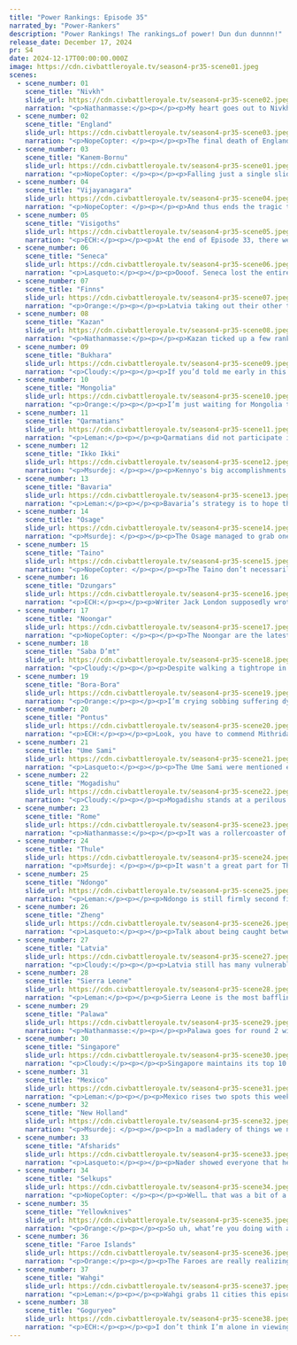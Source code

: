 ```yaml
---
title: "Power Rankings: Episode 35"
narrated_by: "Power-Rankers"
description: "Power Rankings! The rankings…of power! Dun dun dunnnn!"
release_date: December 17, 2024
pr: S4
date: 2024-12-17T00:00:00.000Z
image: https://cdn.civbattleroyale.tv/season4-pr35-scene01.jpeg
scenes:
  - scene_number: 01
    scene_title: "Nivkh"
    slide_url: https://cdn.civbattleroyale.tv/season4-pr35-scene02.jpeg
    narration: "<p>Nathanmasse:</p><p></p><p>My heart goes out to Nivkh.  They started the season among the top 10 evoking the memory of Chukchi as an isolated civ in eastern Siberia and even rose a few ranks after the first episode when they declared a joint war with Shang against Goguryeo.  But it was all downhill from there.  </p><p></p><p>With Pyongyang on the ropes and surrounded they just… made peace and effectively threw the game away.  They focused hard on their military for the first few episodes and failed to punish Goguryeo for forward settling or settler spamming.  By the time they tried again at around turn 100 it was too late; Goguryeo horseman UU was more than a match for Nivkhs archer UU. </p><p> </p><p>From this point there were few options left to them. They fought a somewhat successful war against Ikko-Ikki and secured the Kamchatka Peninsula and were even among the earlier adopters of the Autocracy ideology. But it was not enough to prevent the slow erosion of their empire by persistent attacks from Thule.  </p><p></p><p>Perhaps sensing weakness after Nivkh gave away a city to make peace with Thule, Goguryeo declared war and would not make the same mistake Nivkh made all those years ago.  It was a dogged defense and fought to the last man, but in the end they were eliminated in 38th place by their old rival.  </p><p></p>"
  - scene_number: 02
    scene_title: "England"
    slide_url: https://cdn.civbattleroyale.tv/season4-pr35-scene03.jpeg
    narration: "<p>NopeCopter: </p><p></p><p>The final death of England has come sooner than expected, with them not even getting a chance to rebuild and take out the Visigoths before getting cleaned up by the Faroes. Really, it’s a sad fate for such an iconic civilization, and one that could have hypothetically still pulled some shenanigans if left alone for another episode or two. Really, England is a prime example of a civ taken from us far too soon - though from the very beginning, I think everyone was aware that they were playing on borrowed time.</p><p></p><p>England’s status leading into the game was… difficult, to say the least. Voted in as part of a duo that wasn’t actually completed, England was the second-most-disliked civilization in the initial popularity polling (after Kazakhstan), at least in terms of people rooting against them, and they were ranked 46th on the Episode 0 Power Rankings - not because they were incapable of doing well, but because the Faroes so often eviscerated them. Few expected England to do well, and few wanted them to.</p><p></p><p>England’s start didn’t do them many favors, either - their ballsy forward settle onto the mainland was countered by the Faroes immediately settling Scotland, an even more terrifying prospect as the Faroes had just gotten an incredibly lucky start with multiple free techs from Ancient Ruins, and Burgundy’s rapid early settling made England’s forward settle seem even more foolish. An early flip of Beaune by the Visigoths made England’s position seem slightly better, but when they attempted to invade Burgundy in their moment of weakness, England fell victim to the classic blunder of splitting their forces and made peace before the end of the episode, quickly killing any hype they had amassed. This was followed by another ineffectual war, this time against the Visigoths, who were just a bit too tough to lose a city to half a dozen Triremes. While all this was happening, England continued to allow the Faroes to settle Scotland - a very, very bad call for a civilization that was throwing away units and still only had four cities to their name. England had shown themselves to be ambitious, aggressive, and opportunistic, but not exactly competent.</p><p></p><p>But England wasn’t done yet - no, they were just getting started. After pumping out a couple more settlers and trying to make up for lost time, they jumped right back into war with Burgundy, this time with two cities on the mainland to launch their invasion from. The only problem: Burgundy was the strongest civ in western Europe at this point, with six cities in very defensible positions and an army that dwarfed England’s mainland forces. Their navy of Triremes once again failed to take any cities, and the lines of battle were too long for England to concentrate their forces, and so before long the English troops were routed and Burgundy had captured Norwich. England reached their record-low PR ranking of 47, and by the next episode, even York was surrounded and looking ready to collapse.</p><p></p><p>This is the point at which any other civ would have lost their mainland colonies, taking a devastating blow to their production in the process, and been reduced to a sad little rump on the fringes of Europe. But England was not any other civ. Using their remaining navy, they continued to flip Norwich, and they managed to beat back the forces around York as well. War declarations from the Visigoths and Faroes drew enough of Burgundy’s attention that they couldn’t properly focus on the English colonies, and the Faroese armada (while ultimately ineffective) spooked Burgundy into making peace without either of England’s mainland cities. A great crisis had been averted, and England had avoided being punished for their reckless warmongering, but this just left another question: now what? England had shown that they were unable to defeat Burgundy, and the Visigoths and Faroes were unable to take even a single city off of them. Furthermore, Burgundy was much faster at rebuilding. The Visigoths were still far too difficult to take on navally, and a war against the Faroes was out of the question. This impressive salvaging of the war on Burgundy really only seemed to be delaying the inevitable. Heck, the Visigoths got to settle Ireland! The Visigoths! Not only was England’s Power Ranking in the gutter, but even their popularity was dismal. They were a no-hoper, another civ doomed to rot on the British Isles, just like Ireland, and Wales, and the Manx…</p><p></p><p>But despite their difficult position, England refused to give in. They spent the next few episodes out of the spotlight, slowly rebuilding their forces, biding their time, having learned their lesson from their opening wars. And when the perfect time arrived - a joint invasion of Burgundy by Bavaria and the Visigoths - they struck once more. Sure their presence on the mainland wasn’t all that impressive, but Burgundy was split between three fronts, and more importantly, they didn’t have a navy. England did. As Burgundy stalled out against Dijon and the VIsigoths floundered against Asturica, England’s fleet of Triremes finally proved large enough to break Amiens - something even the Faroes couldn’t accomplish. England peaced out not long after, with the inland Burgundian cities proving much more resilient and Bavaria no longer helping, but they’d finally made it out of a war up a city. </p><p></p><p>To many, this peace declaration seemed incredibly poorly timed, as not only did Bavaria rejoin the war effort not long after, but England also finally unlocked their first Unique Unit, the Chevauchee. Given the circumstances, and how often civs end up waiting far too long to go to war, the Chevauchee seemed doomed to sit around until it was no longer relevant, but it turned out that England never had any desire to waste their UU - they were simply waiting to unlock the other one, as well. Once armed with their Longbowmen, and with a freshly rebuilt carpet, England struck the war-weary Burgundy for the fourth time. The Visigoths struck a peace deal with Burgundy right as the war began, and Bavaria was busy with Royal Hungary, but England didn’t need a coalition war this time. The Chevauchee, on paper a worthless unit due to its low power and status as a mounted unit, actually completely prevented Burgundy from building units in cities it moved into - and with Burgundy already low on units from their prior wars, this proved to be deadly. Coupled with the incredible range of the Longbowmen, England’s Unique Units… didn’t actually seem to be doing the job, to be honest. For a couple episodes, the war was a stalemate - many assumed England was once again going to fumble the land invasion against the infamously defensible Burgundian code. Until, suddenly, it wasn’t - in a single turn, England, armed with not only their uniques but also with Trebuchets and Musketmen, knocked Autun from effectively full health to red HP. A couple turns later, the city fell, and the Visigoths took the opportunity to pounce and take another shot at recapturing Asturica… only for Burgundy to panic and hand the city over to England in exchange for peace, instead. An embarrassing if ultimately strategically sound move by Burgundy, an absolute snub for the Visigoths, and a solid prize for England, who had finally established themselves as a legitimate player in mainland European politics. Burgundy was now a rump, and England had effectively taken their place in the regional power balance. Sure, Burgundy still existed, but for all intents and purposes, England had done it - they’d won the Hundred Year’s War.</p><p></p><p>England proceeded to fumble a war against Bavaria they’d declared ages ago, failing to capture the weakened city of Beaune due to a lack of melee units, but this was IMMEDIATELY followed up by an attack on the Visigoths, who were already in the process of being beaten down by Sierra Leone. This was England, after all - ambition had become their defining character trait. It was also their defining character flaw. While still trying to break through the Pryenees and take down the Visigoths, England suddenly declared war on Burgundy AGAIN, despite their manland forces being exhausted and Burgundy’s carpet being completely rebuilt. The road to Autun was completely open, the city was retaken, and Burgundy looked poised to make a comeback entirely off of England’s arrogance. But the English simply told everybody to shut up and watch. As their navy jockeyed for control of the Visigothic island cities, England’s forces slowly but surely wore down the Burgundian carpet, and by the end of Episode 26, not only had England completely reversed the situation and begun marching on Dijon, but they’d simultaneously knocked the Visigothic coastal city of Emerita into the yellow. This was also the point where the Popularity Polls returned after an 11-episode hiatus, and while their public perception had already begun to trend more positive by Episode 15 (albeit mostly due to not many people caring about them), Episode 26’s poll showed just how far England had come - suddenly, their support score was the fourth highest on the Cylinder, and they were really only a couple of points from second. They had become a fan favorite, a darling, and they certainly weren’t going to stop now.</p><p></p><p>Over the next couple of episodes, as England’s UUs began to become less and less relevant, the Burgundian capital of Dijon was finally seized, Asturias narrowly avoided falling to the Visigoths, Emerita was flipped and then held, and the Visigoths began to be torn apart. Burgundy was left alive for now, a one-city rump state, and while England stopped short of taking Barcino (letting Sierra Leone torch it instead), they had a foothold to pick off the scraps of whatever Sierra Leone left behind at any time. In the meantime, they decided that they actually did want to kill Burgundy after all, absolutely mopping the floor with Nancy and finally eliminating their age-old rival. This angered Rome, who was busy attempting to besiege the city themselves, but as Nancy was inland, this was hardly a problem. Unfortunately, finally picking up their first elimination also had… more dire consequences in store.</p><p></p><p>Since the very first episode, the Faroes had always hung over the head of England like a guillotine. They were the polar opposite of the English: sleepy and not the best at war, yes, but so large, so inherently powerful with their uniques, that they utterly dwarfed them anyways. For England, it was always a matter of when, not if, the Faroes would finally decide to wipe them off the face of the map - there was no universe in which England surpassed them, not after their opening turns. For a while, the two coexisted peacefully - they fought wars together, shared the Isles peacefully, and England was comfortable enough to leave their core holdings largely devoid of troops. But the elimination of Burgundy was evidently a step too far, and the Faroes - with a military utterly dwarfing England’s and technology so far ahead that they were even fielding planes - declared war right as England was on top of the world. England, by contrast, didn’t even get a moment to catch their breath. Their military was exhausted, and most of what did remain was on the other side of their empire. Still, they fought. They fought hard, even taking the initiative and crossing into Faroese lands before the Faroes could organize their ground forces, and every city the Faroes took was flipped back multiple times over. It was an impressive showing, really, and England even finally started pumping out Artillery in the midst of the fighting. Hell, they even declared war on Bavaria in the midst of it, as if the Faroes simply weren’t enough of a challenge for them! At times, it seemed like England could stem the bleeding and hold the line. But the Faroese armada was simply too vast, and the power of aircraft simply too insurmountable. England’s reserves slowly began to run dry, and eventually even London fell, pushing England onto the mainland and then beyond. In the end, all of coastal France fell, and England was forced to also cede Dijon for peace, reducing them to a mere five cities split between southern France and Iberia - a shell of their former selves, a grim shadow of their exploits. </p><p></p><p>England’s final days after this defeat were somber, but not devoid of action. Faroese Citadels left England unable to reinforce Nancy, so while they fought hard to keep the Romans at bay, the city eventually fell. Still, there was hope that they could rebuild and at the very least finish off the Visigoths, who by now had been reduced to one city - sure, the Visigothic carpet was large, but it was also completely out-teched. Unfortunately, however, they never got the chance to plot out their next big play. In the same way that England relentlessly wore down Burgundy, the Faroes (now even further ahead technologically) declared a second war on the English rump state, and the remains of the empire were wiped out by the end of the episode, reduced to only a single Great General. Even then, though, England decided to go out on their own terms: on the same turn the Faroes dealt the killing blow, England handed Salisbury (their final settled city, in southern Portugal) to Rome in a peace deal. Even if it was small and ultimately pointless, it was a nice last bit of defiance in the face of certain death, and had the Faroes not immediately declared war on Rome it could’ve been said that England got the last laugh. Or maybe pitting their two killers against each other was their final act of revenge after all. Who can say. Really, the greatest tragedy of it all was the fact that the Visigoths didn’t die first.</p><p></p><p>And so, England’s tale has come to an end. But it wasn’t meaningless. Going into the season as just another European civ representing a nation people loved to hate, England managed to turn their entire legacy around and became something that few could have imagined. Their ambition and ballsy plays resonated with people, and by Episode 30 - in the midst of the Faroese invasion, mind you - England had become the third most popular civilization in the entire game. Their conquest of Burgundy, a plot thread that spanned six wars and had perhaps more twists and turns than the relations of any other two civs… ever, proved to the world that the British Isles were NOT an unworkable TSL after all - heck, if the Faroes hadn’t existed, they certainly could have gone further and conquered the Visigoths and Bavaria at the very least. And even now, England remains (alongside the Khoshuts) far and away the fan-favorite eliminated civ. Through the fears and doubts of the Power Rankers, the disdain of the viewers, and an admittedly abysmal opening few episodes, England put on one hell of a show - and while their ambition was their downfall in the end, it was also what has made them immortal. The Faroes, once the viewers’ darling, now sit comfortably as the single least popular civ in the game (only the Wahgi are challenging them), and unless something massive happens they’re unlikely to be spoken of positively after the season ends. But I doubt people will ever shut up about England. Their death may have been inevitable, and everybody watching knew it, but they danced one hell of a jig on their way to the gallows. And it really is a testament to England’s performance that their death was so tragic when everybody saw it coming from the very first turns of the game. Perhaps one day we’ll get a power from the British Isles that truly becomes a power on the world stage, one that puts England’s achievements to shame. But until that day comes, the master of Western Europe will sit on his throne in the sub, immortalized by the love of those who watched him work his incredibly violent magic. Thanks for playing, Henry. F.</p>"
  - scene_number: 03
    scene_title: "Kanem-Bornu"
    slide_url: https://cdn.civbattleroyale.tv/season4-pr35-scene01.jpeg
    narration: "<p>NopeCopter: </p><p></p><p>Falling just a single slide after the fan-favorite England, Kanem-Bornu, another fan-favorite nation, joins them in the sub this week after finally breaking down the episode prior. While not as dynamic as England, Kanem-Bornu instead earned their fame through their sheer grit, unmatched anywhere else on the cylinder. They may not have ever been in a position to win the continent, but they were perhaps the most prolific kingmaker in CBR history, and their mere existence has shaped the direction of the CBR to a degree few mid-tiers are able to accomplish. </p><p></p><p>Initially ranked in 41st, in “the bottom of the middle of the pack”, with fairly low hopes given their awkward terrain and strong neighbors. Their start didn’t do much to change people’s opinion of them, either, with a fairly slow start that saw them plummet all the way to 54th in the rankings for their sheer lack of action compared to the exciting and expansive Sierra Leone and Alaouites. But these two, while they did settle right up to Kanem-Bornu, forgot to build a military to go along with their settles. Right when Sierra Leone was at their mightiest (and silliest), Kanem-Bornu took the opportunity to strike at their eastern border, taking the city of Bo for themselves before Sierra Leone’s forces could coalesce. They also settled Nkongsamba at this time, finally claiming some proper space for themselves to expand into rather than clumping all their cities together. This led to a 10-rank rise in Kanem-Bornu’s standing and a TWENTY-THREE rank drop for Sierra Leone. After five straight episodes of being completely ignored, Kanem-Bornu was finally starting to turn some heads.</p><p></p><p>Unfortunately, this victory also gave attention to Kanem-Bornu’s greatest problem throughout their entire run: their awful stats. Desert cities rarely make a good empire, but Kanem-Bornu was on another level, being absolutely abysmal in tech and production, for instance. Even if they did manage a clutch war, they were slow to rebuild and simply could not keep up with the pace of growth of the rest of the cylinder. And that inability to rebuild very quickly proved to be their undoing, as after an ill-advised war declaration against the Mamluks, both the Alaouites and Saba-D’mt (both top-of-the-line military powers with massive armies) invaded, tearing their admittedly decently-sized empire to shreds and proving their defeat of Sierra Leone was a mere fluke.</p><p></p><p>…Or, that’s what should have happened. Instead, the Alaouites absolutely fumbled a free war by trying to invade Sierra Leone at the same time, while Saba-D’mt, after taking Nkongsamba with no issue, suddenly proved completely unable to make any further progress despite their massive army and favorable terrain. Saba-D’mt was so incompetent, in fact, that Kanem-Bornu was able to take Agadir from the Alaouites with no issues! Sierra Leone sniped Sale and Fez, and Saba-D’mt did eventually take the city of Bornu as well, but on the whole it was a pretty impressive showing - and Kanem-Bornu actually retook Bornu off-screen a couple episodes later. Saba-D’mt split their forces and failed to commit properly, and it led to perhaps their second most humiliating war in the game. Kanem-Bornu celebrated their victory (Not counting the loss of Nkongsamba) by finally getting on with that invasion of the Mamluks, turning their near defeat of the Romans into a joint takedown that netted Kanem-Bornu both Minya and Damanhur. The terrain around Damietta proved to be too much for Kanem-Bornu to navigate, so the elimination of the Mamluks eluded them, but it was still an impressive showing by Kanem-Bornu given their stats were still pretty much in the gutter.</p><p></p><p>This series of wars was followed by a period of relative peace for Kanem-Bornu, but unfortunately it was less of a building-up period and more of a let-your-neighbors-build-up period. Sierra Leone and Saba-D’mt only became scarier, while Kanem-Bornu’s stats continued to hold them down. By this point, Sierra Leone had taken down the Alaouites and Saba-D’mt was at their peak, not to mention Ndongo looking solid to the south, so people had mostly written off Kanem-Bornu as an actual player. It was just a matter of who got around to dealing the killing blow first - the kingmaker of Africa, unable to win but able to grant victory to any of the three major powers. It turned out that Saba-D’mt would be the one to make the first grasp at the throne, with the advantage of not only gunpowder but the Production to actually sustain a prolonged war. A (mostly irrelevant outside of Rome) coalition war followed, and it seemed as though Kanem-Bornu’s time had finally come. As it turned out, their time HAD indeed come - not to die, but to show off their true power.</p><p></p><p>Kanem-Bornu’s UA, “None to Fear But God”, deals damage to all enemy units in all cities connected to their capital based on the city’s Faith output - and it just so happened that Kanem-Bornu had not only founded a religion so many turns ago, but also had one of the highest Faith outputs on the cylinder. Paired with the movement bonuses of both their UA and UU, this turned out to be a devastating defensive boon for an otherwise-outclassed civilization. Rome’s siege of Damanhur, seemingly guaranteed to take the city, completely floundered, and Saba-D’mt quickly found themselves on the back foot as Kanem-Bornu turned the tables and even recaptured Nkongsamba before peace was very quickly made. For a second time, Kanem-Bornu had utterly humiliated a top-15 power, and while they were still in no position to actually conquer any of their neighbors, their status as kingmaker had gone from “a free quarter of the continent for whoever invades first” to “an unbreakable wall only to be conquered by a truly worthy civ”. Their grit was unmistakable, and they began to truly be recognized as the legend they had become.</p><p></p><p>Kanem-Bornu once again had a brief period of quiet after this victory, pulling off a very funny (albeit very temporary) snipe of Marrakech from under the noses of Sierra Leone but otherwise getting an episode to relax and rebuild before suddenly being thrust back into war with Saba-D’mt due to Holy War mechanics, now packing an even more notable tech advantage with Cannons and Line Infantry. This, of course, also went nowhere, because of course it didn’t. Kanem-Bornu took the initiative despite Saba-D’mt (nominally) declaring the war, and then peace was signed by the end of the episode. It did tank Saba-D’mt’s reputation even more, though, which was funny. Kanem-Bornu celebrated by failing to eliminate the Mamluks (also part of the Holy War coalition), before taking a bit of a break with a small, irrelevant war against Rome.</p><p></p><p>However, as Kanem-Bornu recovered from their consecutive wars in the north and east, Sierra Leone began to grow more and more powerful - their tech level surged ahead, their Happiness problems were solved, and they even attained a foothold in Iberia. Kanem-Bornu, meanwhile, continued to struggle along with their lack of production and science, barely able to put together a semi-decent carpet before Sierra Leone finally came knocking for a rematch. Despite the overwhelming advantage on both land and sea, not to mention several well-placed Citadels, Kanem-Bornu fought hard and made Sierra Leone bleed for every inch of soil and every point of damage on their cities. Unfortunately, this time the difference in firepower and production was just too much, and Kanem-Bornu was slowly but surely pushed back. The straw that broke the camel’s back came in the form of aircraft, which Sierra Leone started to build in the middle of the war, effectively negating the effects of Kanem-Bornu’s now-infamous UA. Kanem-Bornu managed a couple more flips, but with their military already exhausted, they were relentlessly pushed further and further back until finally being reduced to two disconnected cities on the eastern edge of their once-great empire. At the very least, they didn’t need to wait long for their demise after being rumped and humiliated - in the midst of their conquest, they had joined Sierra Leone in a coalition war against Saba-D’mt that every other member had subsequently peaced out of, leaving them to fend for themselves with almost no resources to speak of against a further humiliated but ultimately still functional Saba-D’mt. They fought hard in this final war, down to the last man, but ultimately the difference in power was too much and Kanem-Bornu was finally slain by their age-old rivals.</p><p></p><p>And so the beast of the Sahara had finally been slain, and the kingmaker of Africa had placed their crown upon the head of Thomas Peters. But alas, it was a hollow victory, as the conquest had come too late to truly matter - a subsequent war against Rome went horribly awry, and Sierra Leone lost a good chunk of their gains against Kanem-Bornu, turning them from a shoe-in to win Africa to just another mid-tier power unlikely to break out of the continent. Saba-D;mt, meanwhile, continues to get bullied by Mogadishu. Kanem-Bornu’s final trick was to hand over no crown at all, only to grant a bit of hope before the crushing reality of the future of X4’s African powers was revealed. Sierra Leone, Saba-D’mt, and Ndongo will all likely rot on their split continent until some truly top-tier power invades and cleans things up, doomed to a mediocre end unless something massive changes. Kanem-Bornu, meanwhile, has escaped the cylinder with a legacy of daring and iconic moments intact, a prime example of a turtle that managed to give a good show despite their more defensive nature. It may not have been a good performance on an objective level, but it’s the nature of the CBR that not everyone can be a winner. Becoming a legend is certainly a fine alternative for such an underrated little empire, one once considered so boring that they weren’t even worth talking about. F.</p>"
  - scene_number: 04
    scene_title: "Vijayanagara"
    slide_url: https://cdn.civbattleroyale.tv/season4-pr35-scene04.jpeg
    narration: "<p>NopeCopter: </p><p></p><p>And thus ends the tragic tale of Vijayanagara, a plucky underdog who fought hard to break out of the infamously tough South India start, only to be reduced to yet another theater of the inevitable Wahgi-Singapore conflict. Though their fate was grim, their journey was full of twists and turns, and they certainly do not deserve to be forgotten.</p><p></p><p>Vijayanagara began -</p><p></p><p>Wait, one second, I have to take this. Hello? Yeah, I’m writing up the Vijayanagara eulogy right now, why?</p><p></p><p>…What do you mean they’re not dead? Really? I mean, they were in the middle of being - okay, yeah yeah, I guess they’re not TECHNICALLY dead yet, but - alright fine, I guess it would be a bit awkward to eulogize them while they still have a city. Yeah, no worries, saves me the trouble of writing another essay anyways. Bye.</p><p></p><p>Okay, so it turns out Vijayanagara is NOT dead, and so the eulogy has to wait for another week. Not much else to say about them, though - they’re guaranteed to be eliminated in a matter of turns, and the only really interesting thing about the war is how it’ll give the Wahgi a way to strike at Singapore’s South Asian holdings if and when they go to war. Shame it has to be this way, it’s a pretty sad fate for such a dynamic civ.</p>"
  - scene_number: 05
    scene_title: "Visigoths"
    slide_url: https://cdn.civbattleroyale.tv/season4-pr35-scene05.jpeg
    narration: "<p>ECH:</p><p></p><p>At the end of Episode 33, there were 43 civs left alive, and Visigoths were ranked 40th. At the end of Episode 34, there were 38 civs left alive, and the Visigoths were ranked 36th. At the end of Episode 35, there are 35 civs left alive, and Visigoths are ranked 34th. Clearly, by pattern logic, Visigoths will be judged last next part and eliminated in Episode 37! That or they’ll continue to subside at the bottom ranks as better civs die before them, the barnacles of the Cylinder…</p>"
  - scene_number: 06
    scene_title: "Seneca"
    slide_url: https://cdn.civbattleroyale.tv/season4-pr35-scene06.jpeg
    narration: "<p>Lasqueto:</p><p></p><p>Oooof. Seneca lost the entire southern half of their meagre empire this episode, mostly to New Holland of all civs. They even got randomly sniped by Thule lmao. That’s one big nail in their coffin, but there’s a few bright sides to it. Mexico has been gradually tunneling their way through Osage with citadels for the last few parts, and the newly New Dutch territory cuts them off from getting at Seneca. Aside from that, yeah, a terrible part for Seneca. </p>"
  - scene_number: 07
    scene_title: "Finns"
    slide_url: https://cdn.civbattleroyale.tv/season4-pr35-scene07.jpeg
    narration: "<p>Orange:</p><p></p><p>Latvia taking out their other tiny backwards rump of a neighbor should make the Finns a bit worried for their own safety. But hey, Latvia and Makhnovia have fought a few times before while the Finns and Latvia have been allies for the whole game. So maybe they are still safe for a while longer.</p>"
  - scene_number: 08
    scene_title: "Kazan"
    slide_url: https://cdn.civbattleroyale.tv/season4-pr35-scene08.jpeg
    narration: "<p>Nathanmasse:</p><p></p><p>Kazan ticked up a few ranks this week but it’s probably just noise.  With the culling of the smaller civs in the past few episodes there’s no one left they can attack to try to boost their meager rank.  They’re really just waiting for one of their three neighbors to finish the job.</p>"
  - scene_number: 09
    scene_title: "Bukhara"
    slide_url: https://cdn.civbattleroyale.tv/season4-pr35-scene09.jpeg
    narration: "<p>Cloudy:</p><p></p><p>If you’d told me early in this season that Bukhara would survive long enough to be ranked in the top half, I’d have been pretty surprised. But here they are. If they can maintain their successful record of getting scary neighbors to ignore them, then they might indeed place above 31. And you know what, they’ve been a fun character, despite being small and weak—and I think if they make the top half, I’ll let them have that win.</p>"
  - scene_number: 10
    scene_title: "Mongolia"
    slide_url: https://cdn.civbattleroyale.tv/season4-pr35-scene10.jpeg
    narration: "<p>Orange:</p><p></p><p>I’m just waiting for Mongolia to get eaten by the Dzungars, who are just marginally stronger, but who there is a lot more confidence in. Like, Mongolia really is just a piece of juicy food for either two of the top civs or the mid-power of the Dzungars, and I gotta root for the underdog there. But not too underdog, cause that’d be rooting for Mongolia, and like, I’m not gonna do that. Go be food Sorghaghtani.</p>"
  - scene_number: 11
    scene_title: "Qarmatians"
    slide_url: https://cdn.civbattleroyale.tv/season4-pr35-scene11.jpeg
    narration: "<p>Leman:</p><p></p><p>Qarmatians did not participate in episode 35.</p>"
  - scene_number: 12
    scene_title: "Ikko Ikki"
    slide_url: https://cdn.civbattleroyale.tv/season4-pr35-scene12.jpeg
    narration: "<p>Msurdej: </p><p></p><p>Kennyo's big accomplishments this episode was finishing the Manhattan Project and making a dad joke. Sure, having nukes is a bonus, but with the elimination of the Nivkh, The Ikko-Ikki are one of the weakest nations in Asia. Goguryeo, or even the Zheng if they're feeling plucky, could declare war and debilitate, or even eliminate the Ikko-Ikki. But with a few nukes on hand... they'll probably still die. But they'll make a bunch of problems for the victor.</p>"
  - scene_number: 13
    scene_title: "Bavaria"
    slide_url: https://cdn.civbattleroyale.tv/season4-pr35-scene13.jpeg
    narration: "<p>Leman:</p><p></p><p>Bavaria’s strategy is to hope that the Faroes have already conquered it.</p>"
  - scene_number: 14
    scene_title: "Osage"
    slide_url: https://cdn.civbattleroyale.tv/season4-pr35-scene14.jpeg
    narration: "<p>Msurdej: </p><p></p><p>The Osage managed to grab one of Thule's exclaves this episode, a show of pluckiness which, while not getting them a rank this time, is appreciated. Even so, With the Yellowknives and Mexico looking tough, and the paths to the Seneca and Taino are too small for effective invasions, it's hard to see a path where the Osage can win. But they've come back from worse.</p>"
  - scene_number: 15
    scene_title: "Taino"
    slide_url: https://cdn.civbattleroyale.tv/season4-pr35-scene15.jpeg
    narration: "<p>NopeCopter: </p><p></p><p>The Taino don’t necessarily look quite as good as they did last episode, with the Mexican navy now actually possessing a couple of Destroyers, but as mid-tiers go they could still certainly be doing a lot worse. They’re not winning this game, sure, but at the very least they’re not guaranteed to just roll over and die the second a top power invades. And heck, maybe they could even pick up the scraps of the Osage or Seneca one of these days!</p>"
  - scene_number: 16
    scene_title: "Dzungars"
    slide_url: https://cdn.civbattleroyale.tv/season4-pr35-scene16.jpeg
    narration: "<p>ECH:</p><p></p><p>Writer Jack London supposedly wrote, “The proper function of man is to live, not to exist. I shall not waste my days in trying to prolong them. I shall use my time.”</p><p></p><p>Galdan Khan has not read Jack London.</p>"
  - scene_number: 17
    scene_title: "Noongar"
    slide_url: https://cdn.civbattleroyale.tv/season4-pr35-scene17.jpeg
    narration: "<p>NopeCopter: </p><p></p><p>The Noongar are the latest civ to become a parking lot for the comically oversized Wahgi military. Better than being their next invasion target, I guess, though I’d hardly count it out. This is certainly frustrating any attempts of theirs to further expand or even just build up, though to be fair it’s not like their odds of breaking through the Palawa or Singapore were very high to begin with. At the very least they’d frustrate any efforts by the Palawa to take any cities, which might be nice considering the Palawa are now fielding Infantry against the Noongar’s Riflemen.</p>"
  - scene_number: 18
    scene_title: "Saba D’mt"
    slide_url: https://cdn.civbattleroyale.tv/season4-pr35-scene18.jpeg
    narration: "<p>Cloudy:</p><p></p><p>Despite walking a tightrope in its war with Mogadishu, Saba rises one spot, because their performance in the war so far has not been too shabby, and also because they killed Kanem-Bornu. After picking up two cities from their hapless western neighbor, they’ve refocused to the east, where they’ve already flipped Hamar Weyne multiple times. And unless another civ gets involved or Mogadishu gets its own doom stacks of airplanes, they will likely continue to control it for the foreseeable future. Mogadishu’s capital could even be on the chopping block. But Makeda will need to make sure that if she gets involved in a land vs sea flipfest, that it’s Mogadishu’s coastal cities that are flipping and not her own—and Abu Bakr ibn Umar certainly has thoughts about that, given that his navy is gunning for Qarnawu. So will Saba prevail? I guess we’ll find out!</p>"
  - scene_number: 19
    scene_title: "Bora-Bora"
    slide_url: https://cdn.civbattleroyale.tv/season4-pr35-scene19.jpeg
    narration: "<p>Orange:</p><p></p><p>I’m crying sobbing suffering dying PLEASE. T_T T_T T_T</p><p></p><p>With my emotions out of the way, partially, damn this wasn’t a good episode. The Wahgi went on a spree and there’s still no peace deal in sight. If they can get something off now then they still hold nearly 20 cities and can do well with a strong core in South America. But wew, if they don’t get a peace deal soon… Yeah it’ll be real bloody. I don’t want the Wahgi to be Kulin 2, they don’t deserve to take the rest of Bora’s land, especially with how abysmal they have done at war despite their insane advantage. Bora has held on crazy well, and that’s respectable, and just, so sad that they are the ones facing this loss of their homeland. Pour one out for the greatest, we’re gonna need a lot of alcohol to drown out this pain.</p>"
  - scene_number: 20
    scene_title: "Pontus"
    slide_url: https://cdn.civbattleroyale.tv/season4-pr35-scene20.jpeg
    narration: "<p>ECH:</p><p></p><p>Look, you have to commend Mithridates for making a go of something, briefly succeeding even at his goal of eliminating Kanem-Bornu. Unfortunately, he was up against the Grit GOAT, who wasn’t quite ready to die that turn, and thus his prize was lost to Saba in the end. It’s a very Pontus-coded narrative: they did try, and they were a contender, but they just didn’t particularly impress in the end. I mean hey, modern infantry and landships ain’t to be ignored, so they’re far from out of this, but 19th isn’t the great place to be it once was.</p>"
  - scene_number: 21
    scene_title: "Ume Sami"
    slide_url: https://cdn.civbattleroyale.tv/season4-pr35-scene21.jpeg
    narration: "<p>Lasqueto:</p><p></p><p>The Ume Sami were mentioned exactly once this episode, when they got the Manhattan project; the 5th civ to get it interestingly. Then again, their science is decent for a b-lister so it’s not that shocking. Don’t expect nukes to come flying out of Scandinavia anytime soon, because this is like, the most interesting thing they’ve done in 20 parts and I don’t expect that to change anytime soon. Y’all already knew that though. What an absolute nothingburger of a civ. </p>"
  - scene_number: 22
    scene_title: "Mogadishu"
    slide_url: https://cdn.civbattleroyale.tv/season4-pr35-scene22.jpeg
    narration: "<p>Cloudy:</p><p></p><p>Mogadishu stands at a perilous moment. By the end of the next part, they might control the entire coast of East Africa, permanently crippling Saba and securing their place as the third power in Africa. Or, they might be stuck in a horrible naval vs. landlocked flipfest with their capital ground down to one population. Given that the rankers have raised Mogadishu instead of lowering them, most seem to be betting on the former. Certainly it’s important to note that Mogadishu is researching flight and will soon have airplanes of its own, neutralizing Saba’s biggest advantage. But will they come soon enough to give Mogadishu the decisive upper hand? That remains to be seen.</p>"
  - scene_number: 23
    scene_title: "Rome"
    slide_url: https://cdn.civbattleroyale.tv/season4-pr35-scene23.jpeg
    narration: "<p>Nathanmasse:</p><p></p><p>It was a rollercoaster of an episode for Rome.  A surprise declaration by Sierra Leone plunged the Mediterranean and Sahara into war but fortunately Rome was prepared.  A fleet augmented with newly acquired destroyers made quick work of Sierra Leone’s and the combination of planes and cavalry proved quite effective in the flat terrain of the Sahara Desert.  They were even briefly gifted a city by England in a last-ditch effort to keep it out of Faroe Islands’ hands.</p><p></p><p>Unfortunately, this seemed to only enrage Trondur who declared war on Rome as well.  While there is a little concern because of the tech disparity and the fact the Faroes have quite a few nukes, it seems unlikely that they will be inclined to use them or be able to make much headway in the immediate future thanks to Rome’s complete domination of the western Mediterranean.  </p>"
  - scene_number: 24
    scene_title: "Thule"
    slide_url: https://cdn.civbattleroyale.tv/season4-pr35-scene24.jpeg
    narration: "<p>Msurdej: </p><p></p><p>It wasn't a great part for Thule this week. They lost their Great Lakes Exclave to the Osage, no longer have a good punching bag with Nivkh's elimination, and their attempt to capture a Seneca city ended up failing. Yet, they still go up two ranks? Well, with the aBORAent state Puni's empire is in, and the two front war Trajan now finds themselves in (with one of the combatants a top 3 civ), Javraganak's minor blunders seem tame in comparison.</p>"
  - scene_number: 25
    scene_title: "Ndongo"
    slide_url: https://cdn.civbattleroyale.tv/season4-pr35-scene25.jpeg
    narration: "<p>Leman:</p><p></p><p>Ndongo is still firmly second fiddle in Africa, but the civ rises a little bit because it seems Ndongo’s rank is inversely related to Sierra Leone’s. Sierra Leone ate shit, so Ndongo gets a few ranks. They didn’t capitalize on Sierra Leone’s failings this time, but who knows, maybe they will soon?</p>"
  - scene_number: 26
    scene_title: "Zheng"
    slide_url: https://cdn.civbattleroyale.tv/season4-pr35-scene26.jpeg
    narration: "<p>Lasqueto:</p><p></p><p>Talk about being caught between a rock and a hard place, because that’s been Zheng’s situation recently. Granted, the cracks are starting to show in the hard place (Wahgi), who are so far in the hole at this point they’re positively antipodean. This means their science lead is stagnating enough that civs like Goguryeo are on track to eclipse them in a part or so. Unfortunately, Goguryeo happens to be the rock in this idiom, so Zheng’s still as fucked as before. A girl can dream though.</p>"
  - scene_number: 27
    scene_title: "Latvia"
    slide_url: https://cdn.civbattleroyale.tv/season4-pr35-scene27.jpeg
    narration: "<p>Cloudy:</p><p></p><p>Latvia still has many vulnerable neighbors like the Finns, Kazan, and Bavaria that they could conquer, which is something a lot of civs in this part of the rankings can’t say. Conquest of some of those civs would easily bring Latvia into the top 10, barring immediate retaliation from someone bigger, but Latvia has been so quiet historically that we’re not really willing to count on those opportunities until we see Latvia take them.</p>"
  - scene_number: 28
    scene_title: "Sierra Leone"
    slide_url: https://cdn.civbattleroyale.tv/season4-pr35-scene28.jpeg
    narration: "<p>Leman:</p><p></p><p>Sierra Leone is the most baffling civ. After having several very impressive parts, Sierra Leone decides to absolutely shit the bed against Rome. Statistically, Rome is worse than Sierra Leone in basically every way. And somehow Sierra Leone drops four cities to the Romans. And all four of these cities were lost BEFORE Faroes showed up to ruin Rome’s day, because as soon as the Faroes arrived Sierra Leone decides not to take the Deus Ex Machina but decides to peace out, leaving Rome with all of its gains. I don’t have any words.</p>"
  - scene_number: 29
    scene_title: "Palawa"
    slide_url: https://cdn.civbattleroyale.tv/season4-pr35-scene29.jpeg
    narration: "<p>Nathanmasse:</p><p></p><p>Palawa goes for round 2 with Bora-Bora with much more success, making quick work of Bora’s remaining cities along the Antarctic coast.  Not too surprising honestly, now that Bora has been kicked out of their homeland.  I doubt they’ll be able to take anything else, but it still counts as a win.  In other news, they’re going broke next episode which will put a dent in their science output but isn’t big enough to do a great deal of harm yet.</p>"
  - scene_number: 30
    scene_title: "Singapore"
    slide_url: https://cdn.civbattleroyale.tv/season4-pr35-scene30.jpeg
    narration: "<p>Cloudy:</p><p></p><p>Singapore maintains its top 10 position despite losing a city to Saba and taking a declaration of war from Goguryeo, but there are good reasons for that. For one, the looming threat of Wahgi is suddenly seeming a little more temporary, for reasons that will be explained in detail in Wahgi’s write-up. Basically, Wahgi’s debt is cratering their science, giving Singapore a chance to catch up. And secondly, Sierra Leone, who was above them, took some severe damage in their war with Rome and has fallen out of the top 10 entirely, making it easier for Singapore to remain there. The only question is, where will Singapore go next? If I were them, I would try conquering Noongar.</p>"
  - scene_number: 31
    scene_title: "Mexico"
    slide_url: https://cdn.civbattleroyale.tv/season4-pr35-scene31.jpeg
    narration: "<p>Leman:</p><p></p><p>Mexico rises two spots this week. One is from Sierra Leone getting clowned on by Rome. The second is leapfrogging Singapore, because I’m not really sure. </p><p></p><p>I’m here to tell you why I don’t get it. Mexico has recently broken and conquered Ecuador (old news at this point) but has failed to convert that new territory into economic power. They are leagues and miles behind their two superpower neighbors of New Holland and Yellowknives and they’re about to gain a third monster neighbor in Wahgi. Mexico has a three-digit production, half that of New Holland, and a quarter of each Yellowknives and Wahgi. They’re 14 technologies behind New Holland. Mexico’s effective science is half of Wahgi’s and Wahgi is bleeding 4000 science in an economic crisis. Mexico’s best stat is Military Manpower and it’s still 20k lower than New Holland’s. (But only if you don’t account for nukes and New Holland has 43).</p><p></p><p>Mexico does not inspire any confidence in me whatsoever. Hopefully their superpower neighbors stay sleepy and Mexico decides to, like, kill Osage or something.</p>"
  - scene_number: 32
    scene_title: "New Holland"
    slide_url: https://cdn.civbattleroyale.tv/season4-pr35-scene32.jpeg
    narration: "<p>Msurdej: </p><p></p><p>In a madladery of things we never expected, New Holland had a very successful cross continent war with Seneca. Taking two of their cities, one through conquest and one through concessions, New Holland now has a foothold in North America. What they'll do with it though, is anyone's guess. With the Wahgi encroaching on South America, The Faroe Islands scraping in Europe, and the Yellowknives having a whole Osage between them, Johan has an option to build an empire if they kill the Seneca or Taino. Rebuilding their conquests in time for an invasion of a weakened Bora-Bora could also be a boon for them as well. They have potential, it's just a matter of how they use it.</p>"
  - scene_number: 33
    scene_title: "Afsharids"
    slide_url: https://cdn.civbattleroyale.tv/season4-pr35-scene33.jpeg
    narration: "<p>Lasqueto:</p><p></p><p>Nader showed everyone that he’s ready to play with the big boys now by taking on the Selkups. Granted, the two barely shared a front, so this just meant grabbing their cities in the Caucasus, but it was still a resounding success for the Afsharids, who now have complete control over the Caspian. This might not be that strategically important but it does make for some hella satisfying borders. Nader just has to win some wars against Pontus and the Qarms and we’d be looking at a persiawank of never before seen proportions. Alternatively he could take down the Dzungars and collect all 3 Oirats, absorbing their power and becoming the Hyperoirat. Truly, the possibilities are endless.</p><p></p><p>The Afsharids definitely aren’t comparable to the big 4 yet, but they’re certainly near the top of their weight bracket. There’s still plenty of easy pickings around them too, so if Nader keeps this up he’s definitely a contender for a sleeper superpower. That’s if Wahgi doesn’t turn on them of course.</p>"
  - scene_number: 34
    scene_title: "Selkups"
    slide_url: https://cdn.civbattleroyale.tv/season4-pr35-scene34.jpeg
    narration: "<p>NopeCopter: </p><p></p><p>Well… that was a bit of a blunder, huh? After a successful war against Kazan, the Selkups decide to next take the Afshairds down a peg, hoping to cement their own top-tier status while removing a rising star from the competition. Unfortunately, they failed to account for one major issue: too many buffer states. The only Selkup cities bordering the Afsharids were a few disconnected cities Kazan handed over in their recent peace deal, which were undefended and served as easy pickings. The Selkups, despite their tech advantage and plenty of aircraft, really don’t have any hope of getting those back without a couple Citadels or a quick conquest of Bukhara. In the end, those cities weren’t going to be much help anyways, so this was more of an embarrassing hiccup than an actually meaningful loss, and the Selkups keep a perfectly tight hold on 5th place… but the other four top-tiers are never gonna let them live this down.</p>"
  - scene_number: 35
    scene_title: "Yellowknives"
    slide_url: https://cdn.civbattleroyale.tv/season4-pr35-scene35.jpeg
    narration: "<p>Orange:</p><p></p><p>So uh, what’re you doing with all those nukes Akaitcho? You uh, wanna tell us what’s going on? Anything we can do to make you feel better and avoid any temperamental missile launchings? Need your feet massaged? A hot bath prepared? Anything?  Please spare me…</p>"
  - scene_number: 36
    scene_title: "Faroe Islands"
    slide_url: https://cdn.civbattleroyale.tv/season4-pr35-scene36.jpeg
    narration: "<p>Orange:</p><p></p><p>The Faroes are really realizing they’ve had the image of a sloth for too long and make another move to shake that idea by attacking Rome. This is all rather annoying because first they attack England, who a lot of people like a lot more, and now Rome, who a lot of people also like a lot more. I for one am really hoping they fuck up their offensive and Rome stands strong. But like, good chance we see Faroese armies in Rome soon. They gotta climb their way back to the top somehow, even if it makes us (me) hate them even more. </p>"
  - scene_number: 37
    scene_title: "Wahgi"
    slide_url: https://cdn.civbattleroyale.tv/season4-pr35-scene37.jpeg
    narration: "<p>Leman:</p><p></p><p>Wahgi grabs 11 cities this episode, which I think is the most cities gained in a single episode by any civilization so far. (The previous record was seven Bora-Bora and Yellowknives in Ep 29, Singapore in Ep. 32, Selkups in Ep. 34, all grabbing 8.) So, why, after the greatest conquest of the game so far, did we drop Wahgi? </p><p></p><p>Cause they broke. </p><p></p><p>Wahgi is dropping 4k gold each turn. And we do not think that this is going to turn around anytime soon. Wahgi has just way, way too many units to pay for to ever restart this economy without Total War. That being said, Wahgi’s science is so good that even with this massive of a deficit, Wahgi is still producing more effective science than civs like Zheng, Selkups and Singapore. So, they’ll probably continue to pick up technologies, but slowly enough that the other superpowers will definitely catch up. Goguryeo is almost there already! So all is not lost, but Wahgi is finally not looking completely invincible.</p>"
  - scene_number: 38
    scene_title: "Goguryeo"
    slide_url: https://cdn.civbattleroyale.tv/season4-pr35-scene38.jpeg
    narration: "<p>ECH:</p><p></p><p>I don’t think I’m alone in viewing Faroes and Wahgi as the two big bullies of this season, the villains everyone hopes gets brought down before they take a dismal victory (apologies to the roughly 10% of people who have one of them first, according to the latest popularity poll, go fill it if it’s still open and you want to). Goguryeo is, at present, the shining star guiding a path out of that dark timeline, and thankfully they’ve taken first place this week as a good omen. That may surprise, given outside of eliminating Nivkh (which I persist in saying truly occurred last week) they didn’t get up to too much. </p><p></p><p>Well, as I’m sure the two preceding PR write-ups have elucidated (I’m writing this before them), Faroes are steaming towards bankruptcy and Wahgi is bafflingly, overwhelmingly broke already, which spells scientific troubles for the first and has already begun to cause technological doom for the latter. Goguryeo’s economy? Second best Gold per turn in the game (+1,294) and by far the largest treasury (913,888). Even if Gogoryeo had Wahgi’s disastrous -4,139 GPT, it would take 221 turns to reach zero, aka nearly half the game up to this point. The practical result? Goguryeo has nearly caught up to Wahgi’s tech count, 88 to 90, and in fact has grabbed some vital Future Techs before Wahgi for things like: Drone UAVs, Autoplants, Undersea Mining Platforms, Research Servers, etc. Maybe within the next episode we may see Goguryeo actually take the tech lead, at which point it’s on Gwanggaeto to be aggressive and piledrive through the buffer states they have (eyes on Ikko Ikki and Mongolia…).</p>"
---
```

